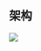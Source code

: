 ## 架构
![](https://cdn.nlark.com/yuque/0/2018/jpeg/103176/1535337051259-ad9beed6-24d7-40ff-96b6-70b753c036ad.jpeg)